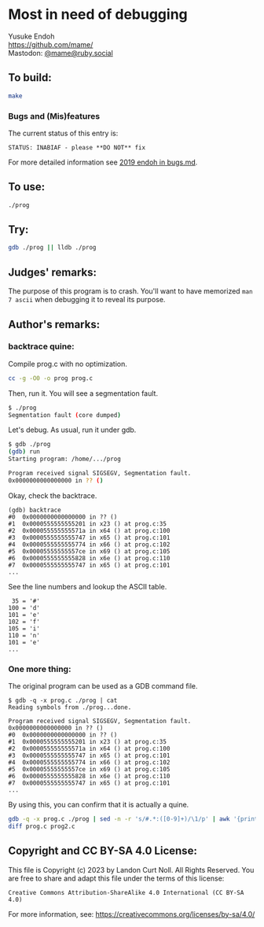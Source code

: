# Most in need of debugging

Yusuke Endoh\
<https://github.com/mame/>\
Mastodon: [@mame@ruby.social](https://ruby.social/@mame)

## To build:

```sh
make
```


### Bugs and (Mis)features

The current status of this entry is:

```
STATUS: INABIAF - please **DO NOT** fix
```

For more detailed information see [2019 endoh in bugs.md](/bugs.md#2019-endoh).


## To use:

```sh
./prog
```

## Try:

```sh
gdb ./prog || lldb ./prog
```

## Judges' remarks:

The purpose of this program is to crash. You'll want to have memorized `man 7
ascii` when debugging it to reveal its purpose.

## Author's remarks:

### backtrace quine:

Compile prog.c with no optimization.

```sh
cc -g -O0 -o prog prog.c
```

Then, run it.  You will see a segmentation fault.

```sh
$ ./prog
Segmentation fault (core dumped)
```

Let's debug.  As usual, run it under gdb.

```sh
$ gdb ./prog
(gdb) run
Starting program: /home/.../prog

Program received signal SIGSEGV, Segmentation fault.
0x0000000000000000 in ?? ()
```

Okay, check the backtrace.

    (gdb) backtrace
    #0  0x0000000000000000 in ?? ()
    #1  0x0000555555555201 in x23 () at prog.c:35
    #2  0x000055555555571a in x64 () at prog.c:100
    #3  0x0000555555555747 in x65 () at prog.c:101
    #4  0x0000555555555774 in x66 () at prog.c:102
    #5  0x00005555555557ce in x69 () at prog.c:105
    #6  0x0000555555555828 in x6e () at prog.c:110
    #7  0x0000555555555747 in x65 () at prog.c:101
    ...

See the line numbers and lookup the ASCII table.

     35 = '#'
    100 = 'd'
    101 = 'e'
    102 = 'f'
    105 = 'i'
    110 = 'n'
    101 = 'e'
    ...

### One more thing:

The original program can be used as a GDB command file.

    $ gdb -q -x prog.c ./prog | cat
    Reading symbols from ./prog...done.

    Program received signal SIGSEGV, Segmentation fault.
    0x0000000000000000 in ?? ()
    #0  0x0000000000000000 in ?? ()
    #1  0x0000555555555201 in x23 () at prog.c:35
    #2  0x000055555555571a in x64 () at prog.c:100
    #3  0x0000555555555747 in x65 () at prog.c:101
    #4  0x0000555555555774 in x66 () at prog.c:102
    #5  0x00005555555557ce in x69 () at prog.c:105
    #6  0x0000555555555828 in x6e () at prog.c:110
    #7  0x0000555555555747 in x65 () at prog.c:101
    ...

By using this, you can confirm that it is actually a quine.

```sh
gdb -q -x prog.c ./prog | sed -n -r 's/#.*:([0-9]+)/\1/p' | awk '{printf "%c",$1}' > prog2.c
diff prog.c prog2.c
```

## Copyright and CC BY-SA 4.0 License:

This file is Copyright (c) 2023 by Landon Curt Noll.  All Rights Reserved.
You are free to share and adapt this file under the terms of this license:

    Creative Commons Attribution-ShareAlike 4.0 International (CC BY-SA 4.0)

For more information, see: https://creativecommons.org/licenses/by-sa/4.0/
